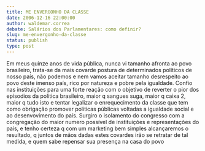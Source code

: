 ```yaml
---
title: ME ENVERGONHO DA CLASSE
date: 2006-12-16 22:00:00
author: waldemar.correa
debate: Salários dos Parlamentares: como definir?
slug: me-envergonho-da-classe
status: publish 
type: post
---
```


Em meus quinze anos de vida pública, nunca vi tamanho afronta ao povo brasileiro, trata-se da mais covarde postura de determinados políticos de nosso país, não podemos e nem vamos aceitar tamanho desrespeito ao povo deste imenso país, rico por natureza e pobre pela igualdade. Confio nas instituições para uma forte reação com o objetivo de reverter o pior dos epísodios da politica brasileiro, maior q sangues suga, maior q caixa 2, maior q tudo isto e tentar legalizar o enrequecimento da classe que tem como obrigação promover politicas públicas voltadas a igualdade social e ao desenvovimento do país. Surgiro o isolamento do congresso com a congregação do maior numero possível de instituições e representações do país, e tenho certeza q com um marketing bem simples alcançaremos o resultado, q juntos de mãos dadas estes covardes irão se retratar de tal medida, e quem sabe repensar sua presença na casa do povo
